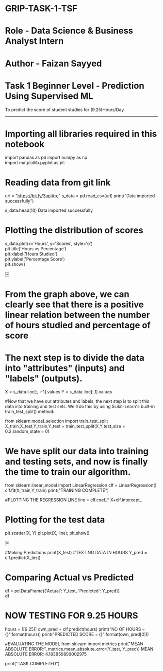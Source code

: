 # GRIP-TASK-1-TSF
# Role - Data Science & Business Analyst Intern
# Author - Faizan Sayyed
# Task 1 Beginner Level - Prediction Using Supervised ML 
To predict the score of student studies for (9.25)Hours/Day

-----------------------------------------------------------------------------------------------------------------------------------------------------------------------------

# Importing all libraries required in this notebook
import pandas as pd
import numpy as np  
import matplotlib.pyplot as plt 

# Reading data from git link
url = "https://bit.ly/3upiAre"
s_data = pd.read_csv(url)
print("Data imported successfully")

s_data.head(10)
Data imported successfully


# Plotting the distribution of scores
s_data.plot(x='Hours', y='Scores', style='o')  
plt.title('Hours vs Percentage')  
plt.xlabel('Hours Studied')  
plt.ylabel('Percentage Score')  
plt.show()

￼

# From the graph above, we can clearly see that there is a positive linear relation between the number of hours studied and percentage of score

# The next step is to divide the data into "attributes" (inputs) and "labels" (outputs).
X = s_data.iloc[:, :-1].values
Y = s_data.iloc[:,1].values

#Now that we have our attributes and labels, the next step is to split this data into training and test sets. We'll do this by using Scikit-Learn's built-in train_test_split() method:

from sklearn.model_selection import train_test_split
X_train,X_test,Y_train,Y_test = train_test_split(X,Y,test_size = 0.2,random_state = 0)

# We have split our data into training and testing sets, and now is finally the time to train our algorithm.

from sklearn.linear_model import LinearRegression
clf = LinearRegression()
clf.fit(X_train,Y_train)
print("TRAINING COMPLETE")

#PLOTTING THE REGRESSION LINE
line = clf.coef_* X+clf.intercept_

# Plotting for the test data
plt.scatter(X, Y)
plt.plot(X, line);
plt.show()

￼

#Making Predictions
print(X_test) #TESTING DATA IN HOURS
Y_pred = clf.predict(X_test)

# Comparing Actual vs Predicted
df = pd.DataFrame({'Actual': Y_test, 'Predicted': Y_pred})  
df

# NOW TESTING FOR 9.25 HOURS
hours = [[9.25]]
own_pred = clf.predict(hours)
print("NO OF HOURS = {}".format(hours))
print("PREDICTED SCORE = {}".format(own_pred[0]))


#EVALUATING THE MODEL
from sklearn import metrics
print("MEAN ABSOLUTE ERROR:", metrics.mean_absolute_error(Y_test, Y_pred))
MEAN ABSOLUTE ERROR: 4.183859899002975

print("TASK COMPLETED")



